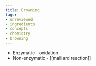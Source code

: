 ```yaml
---
title: Browning
tags:
- unreviewed
- ingredients
- concepts
- chemistry
- browning
---
```


* Enzymatic - oxidation
* Non-enzymatic - [[malliard reaction]]